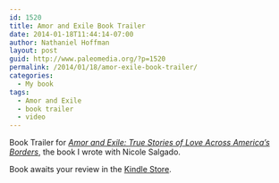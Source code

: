 ```yaml
---
id: 1520
title: Amor and Exile Book Trailer
date: 2014-01-18T11:44:14-07:00
author: Nathaniel Hoffman
layout: post
guid: http://www.paleomedia.org/?p=1520
permalink: /2014/01/18/amor-exile-book-trailer/
categories:
  - My book
tags:
  - Amor and Exile
  - book trailer
  - video
---
```

Book Trailer for _[Amor and Exile: True Stories of Love Across America&#8217;s Borders](http://amorandexile.com)_, the book I wrote with Nicole Salgado.



Book awaits your review in the [Kindle Store](http://www.amazon.com/Amor-Exile-Nathaniel-Hoffman-ebook/dp/B00DBGEI5S/).